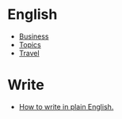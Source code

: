 # English
* [Business](./Business/readme.md)
* [Topics](./Topics/readme.md)
* [Travel](./Travel/readme.md)

# Write
* [How to write in plain English.](./write.md)